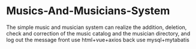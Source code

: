 # Musics-And-Musicians-System
The simple music and musician system can realize the addition, deletion, check and correction of the music catalog and the musician directory, and log out the message
front use html+vue+axios
back use mysql+mytabatis
